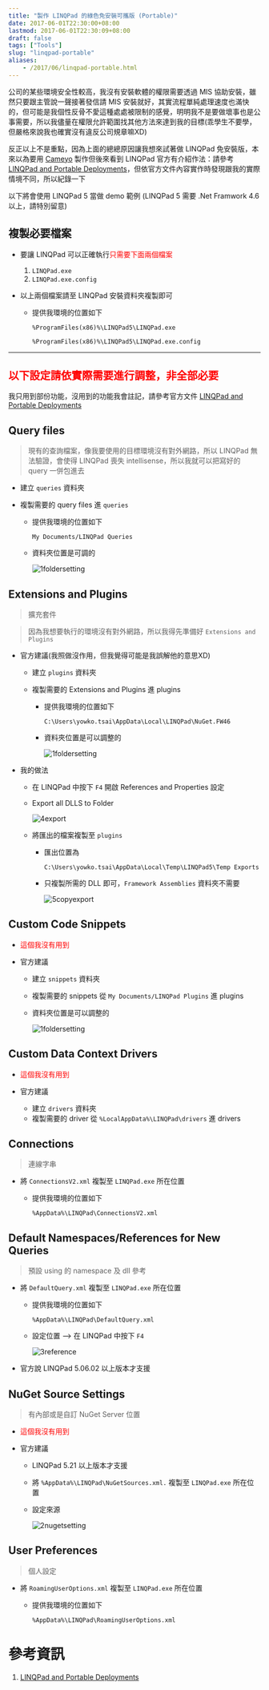 ```yaml
---
title: "製作 LINQPad 的綠色免安裝可攜版 (Portable)"
date: 2017-06-01T22:30:00+08:00
lastmod: 2017-06-01T22:30:09+08:00
draft: false
tags: ["Tools"]
slug: "linqpad-portable"
aliases:
    - /2017/06/linqpad-portable.html
---
```

公司的某些環境安全性較高，我沒有安裝軟體的權限需要透過 MIS 協助安裝，雖然只要跟主管說一聲接著發信請 MIS 安裝就好，其實流程單純處理速度也滿快的，但可能是我個性反骨不愛這種處處被限制的感覺，明明我不是要做壞事也是公事需要，所以我儘量在權限允許範圍找其他方法來達到我的目標(乖學生不要學，但嚴格來說我也確實沒有違反公司規章嘛XD)

反正以上不是重點，因為上面的總總原因讓我想來試著做 LINQPad 免安裝版，本來以為要用 [Cameyo](http://www.azofreeware.com/2010/09/cameyo-14.html) 製作但後來看到 LINQPad 官方有介紹作法：請參考 [LINQPad and Portable Deployments](https://www.linqpad.net/PortableDeployment.aspx)，但依官方文件內容實作時發現跟我的實際情境不同，所以紀錄一下

以下將會使用 LINQPad 5 當做 demo 範例 (LINQPad 5 需要 .Net Framwork 4.6 以上，請特別留意)

## 複製必要檔案

*   要讓 LINQPad 可以正確執行<span style="color:red">只需要下面兩個檔案</span>

    1.  `LINQPad.exe`
    2.  `LINQPad.exe.config`

*   以上兩個檔案請至 LINQPad 安裝資料夾複製即可

    *   提供我環境的位置如下

        ```
        %ProgramFiles(x86)%\LINQPad5\LINQPad.exe
        ```
        ```
        %ProgramFiles(x86)%\LINQPad5\LINQPad.exe.config
        ```

* * *

## <span style="color:red">以下設定請依實際需要進行調整，非全部必要</span>

我只用到部份功能，沒用到的功能我會註記，請參考官方文件 [LINQPad and Portable Deployments](https://www.linqpad.net/PortableDeployment.aspx)

## Query files

> 現有的查詢檔案，像我要使用的目標環境沒有對外網路，所以 LINQPad 無法驗證，會使得 LINQPad 喪失 intellisense，所以我就可以把寫好的 query 一併包進去

*   建立 `queries` 資料夾
*   複製需要的 query files 進 `queries`

    *   提供我環境的位置如下

        ```
        My Documents/LINQPad Queries
        ```

    *   資料夾位置是可調的

        ![1foldersetting](https://cloud.githubusercontent.com/assets/3851540/26669607/1c10fc84-46e1-11e7-803e-7a70c7922a52.png)

## Extensions and Plugins

> 擴充套件

> 因為我想要執行的環境沒有對外網路，所以我得先準備好 `Extensions and Plugins`

*   官方建議(我照做沒作用，但我覺得可能是我誤解他的意思XD)


    *   建立 `plugins` 資料夾
    *   複製需要的 Extensions and Plugins 進 plugins


        *   提供我環境的位置如下

            ```
            C:\Users\yowko.tsai\AppData\Local\LINQPad\NuGet.FW46
            ```

        *   資料夾位置是可以調整的

            ![1foldersetting](https://cloud.githubusercontent.com/assets/3851540/26669607/1c10fc84-46e1-11e7-803e-7a70c7922a52.png)

*   我的做法


    *   在 LINQPad 中按下 `F4` 開啟 References and Properties 設定
    *   Export all DLLS to Folder

        ![4export](https://cloud.githubusercontent.com/assets/3851540/26669610/1c34a724-46e1-11e7-9b1d-a11890485406.png)

    *   將匯出的檔案複製至 `plugins`


        *   匯出位置為

            ```
            C:\Users\yowko.tsai\AppData\Local\Temp\LINQPad5\Temp Exports
            ```

        *   只複製所需的 DLL 即可，`Framework Assemblies` 資料夾不需要

            ![5copyexport](https://cloud.githubusercontent.com/assets/3851540/26669611/1c41466e-46e1-11e7-8a8f-97e3d459d661.png)

## Custom Code Snippets

*   <span style="color:red">這個我沒有用到</span>
*   官方建議

    *   建立 `snippets` 資料夾
    *   複製需要的 snippets 從 `My Documents/LINQPad Plugins` 進 plugins
    *   資料夾位置是可以調整的

        ![1foldersetting](https://cloud.githubusercontent.com/assets/3851540/26669607/1c10fc84-46e1-11e7-803e-7a70c7922a52.png)

## Custom Data Context Drivers

*   <span style="color:red">這個我沒有用到</span>
*   官方建議

    *   建立 `drivers` 資料夾
    *   複製需要的 driver 從 `%LocalAppData%\LINQPad\drivers` 進 drivers



## Connections

> 連線字串

*   將 `ConnectionsV2.xml` 複製至 `LINQPad.exe` 所在位置

    *   提供我環境的位置如下

        ```
        %AppData%\LINQPad\ConnectionsV2.xml
        ```

## Default Namespaces/References for New Queries

> 預設 using 的 namespace 及 dll 參考

*   將 `DefaultQuery.xml` 複製至 `LINQPad.exe` 所在位置


    *   提供我環境的位置如下

        ```
        %AppData%\LINQPad\DefaultQuery.xml
        ```

    *   設定位置 --> 在 LINQPad 中按下 `F4`

        ![3reference](https://cloud.githubusercontent.com/assets/3851540/26669609/1c197bca-46e1-11e7-91e6-585bc493e403.png)

*   官方說 LINQPad 5.06.02 以上版本才支援


## NuGet Source Settings

> 有內部或是自訂 NuGet Server 位置

*   <span style="color:red">這個我沒有用到</span>
*   官方建議

    *   LINQPad 5.21 以上版本才支援
    *   將 `%AppData%\LINQPad\NuGetSources.xml.` 複製至 `LINQPad.exe` 所在位置
    *   設定來源

        ![2nugetsetting](https://cloud.githubusercontent.com/assets/3851540/26669608/1c175db8-46e1-11e7-886c-aec2dd838df3.png)

## User Preferences

> 個人設定

*   將 `RoamingUserOptions.xml` 複製至 `LINQPad.exe` 所在位置

    *   提供我環境的位置如下

        ```
        %AppData%\LINQPad\RoamingUserOptions.xml
        ```

# 參考資訊

1.  [LINQPad and Portable Deployments](https://www.linqpad.net/PortableDeployment.aspx)
